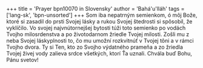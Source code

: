 +++
title = 'Prayer bpn10070 in Slovensky'
author = 'Bahá'u'lláh'
tags = ['lang-sk', 'bpn-unsorted']
+++
Som iba nepatrným semienkom, ó môj Bože, ktoré si zasadil do prsti Svojej lásky a rukou Svojej štedrosti si spôsobil, že vyklíčilo. Vo svojej najvnútornejšej bytosti túži toto semienko po vodách Tvojho milosrdenstva a po životodarnom žriedle Tvojej milosti. Zošli mu z neba Svojej láskyplnosti to, čo mu umožní rozkvitnúť v Tvojej tôni a v rámci Tvojho dvora. Ty si Ten, kto zo Svojho výdatného prameňa a zo žriedla Tvojej živej vody zalieva srdce všetkých, ktorí Ťa uznali. Chvála buď Bohu, Pánu svetov!
